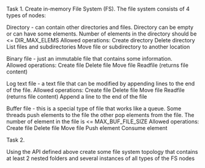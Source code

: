 Task 1.
Create in-memory File System (FS). The file system consists of 4 types of nodes: 

Directory - can contain other directories and files. Directory can be empty or can have some elements. Number of elements in the directory should be <= DIR_MAX_ELEMS 
Allowed operations:
Create directory
Delete directory
List files and subdirectories
Move file or subdirectory to another location

Binary file - just an immutable file that contains some information.  
Allowed operations:
Create file
Delete file
Move file
Readfile (returns file content)

Log text file - a text file that can be modified by appending lines to the end of the file.
Allowed operations:
Create file
Delete file
Move file
Readfile (returns file content)
Append a line to the end of the file

Buffer file - this is a special type of file that works like a queue. Some threads push elements to the file the other pop elements from the file. The number of element in the file is <= MAX_BUF_FILE_SIZE
Allowed operations:
Create file
Delete file
Move file
Push element
Consume element


Task 2.

Using the API defined above create some file system topology that contains at least 2 nested folders and several instances of all types of the FS nodes
